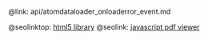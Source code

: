 @link: api/atomdataloader_onloaderror_event.md

@seolinktop: [html5 library](https://webix.com)
@seolink: [javascript pdf viewer](https://webix.com/widget/html5_pdf_viewer/)